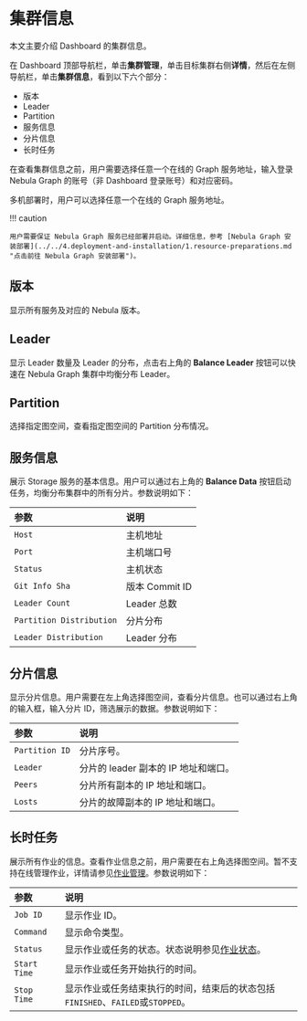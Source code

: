 # 集群信息

本文主要介绍 Dashboard 的集群信息。

在 Dashboard 顶部导航栏，单击**集群管理**，单击目标集群右侧**详情**，然后在左侧导航栏，单击**集群信息**，看到以下六个部分：

- 版本
- Leader
- Partition
- 服务信息
- 分片信息
- 长时任务


在查看集群信息之前，用户需要选择任意一个在线的 Graph 服务地址，输入登录 Nebula Graph 的账号（非 Dashboard 登录账号）和对应密码。

多机部署时，用户可以选择任意一个在线的 Graph 服务地址。

!!! caution

    用户需要保证 Nebula Graph 服务已经部署并启动。详细信息，参考 [Nebula Graph 安装部署](../../4.deployment-and-installation/1.resource-preparations.md "点击前往 Nebula Graph 安装部署")。

## 版本


显示所有服务及对应的 Nebula 版本。

## Leader
显示 Leader 数量及 Leader 的分布，点击右上角的 **Balance Leader** 按钮可以快速在 Nebula Graph 集群中均衡分布 Leader。

## Partition
选择指定图空间，查看指定图空间的 Partition 分布情况。

## 服务信息
展示 Storage 服务的基本信息。用户可以通过右上角的 **Balance Data** 按钮启动任务，均衡分布集群中的所有分片。参数说明如下：

| 参数 | 说明 |
| :--- | :--- |
| `Host` | 主机地址 |
| `Port` | 主机端口号 |
| `Status` | 主机状态 |
| `Git Info Sha` | 版本 Commit ID |
| `Leader Count` | Leader 总数 |
| `Partition Distribution` | 分片分布 |
| `Leader Distribution` | Leader 分布 |

## 分片信息

显示分片信息。用户需要在左上角选择图空间，查看分片信息。也可以通过右上角的输入框，输入分片 ID，筛选展示的数据。参数说明如下：

|参数|说明|
|:---|:---|
|`Partition ID`|分片序号。|
|`Leader`|分片的 leader 副本的 IP 地址和端口。|
|`Peers`|分片所有副本的 IP 地址和端口。|
|`Losts`|分片的故障副本的 IP 地址和端口。|

## 长时任务

展示所有作业的信息。查看作业信息之前，用户需要在右上角选择图空间。暂不支持在线管理作业，详情请参见[作业管理](../../3.ngql-guide/18.operation-and-maintenance-statements/4.job-statements.md)。参数说明如下：

| 参数 | 说明 |
| :--- | :--- |
| `Job ID` | 显示作业 ID。 |
| `Command` | 显示命令类型。 |
| `Status` | 显示作业或任务的状态。状态说明参见[作业状态](../../3.ngql-guide/18.operation-and-maintenance-statements/4.job-statements.md#_2)。 |
|`Start Time`|显示作业或任务开始执行的时间。|
| `Stop Time` | 显示作业或任务结束执行的时间，结束后的状态包括`FINISHED`、`FAILED`或`STOPPED`。 |
